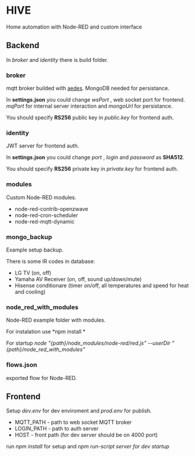 # HIVE
Home automation with Node-RED and custom interface

## Backend
In *broker* and *identity* there is build folder.
### broker
mqtt broker builded with [aedes](https://github.com/moscajs/aedes "aedes"). MongoDB needed for persistance. 

In **settings.json** you could change *wsPort* , web socket port for frontend. *mqPort* for internal server interaction and *mongoUrl* for persistance.

You should specify  **RS256** public key in *public.key* for frontend auth.
### identity
JWT server for frontend auth. 

In **settings.json** you could change *port* , *login* and *password* as **SHA512**.

You should specify  **RS256** private key in *private.key* for frontend auth.
### modules
Custom Node-RED modules.

- node-red-contrib-openzwave
- node-red-cron-scheduler
- node-red-mqtt-dynamic

### mongo_backup
Example setup backup.

There is some IR codes in database:
- LG TV (on, off)
- Yamaha AV Receiver (on, off, sound up/down/mute)
- Hisense conditionare (timer on/off, all temperatures and speed for heat and cooling)

### node_red_with_modules
Node-RED example folder with modules.  

For instalation use 
*npm install *

For startup
*node "{path}/node_modules/node-red/red.js" --userDir "{path}/node_red_with_modules"*

### flows.json
exported flow for Node-RED.
## Frontend
Setup *dev.env*  for dev enviroment and *prod.env* for publish.
- MQTT_PATH - path to web socket MQTT broker
- LOGIN_PATH - path to auth server
- HOST - front path (for dev server should be on 4000 port)

run *npm install* for setup and *npm run-script server for dev startup*
